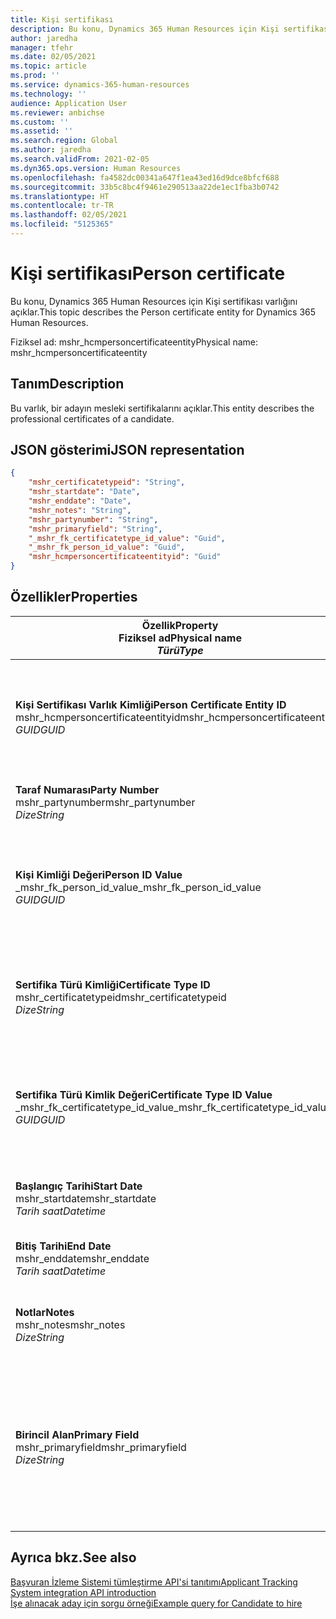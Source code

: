 ```yaml
---
title: Kişi sertifikası
description: Bu konu, Dynamics 365 Human Resources için Kişi sertifikası varlığını açıklar.
author: jaredha
manager: tfehr
ms.date: 02/05/2021
ms.topic: article
ms.prod: ''
ms.service: dynamics-365-human-resources
ms.technology: ''
audience: Application User
ms.reviewer: anbichse
ms.custom: ''
ms.assetid: ''
ms.search.region: Global
ms.author: jaredha
ms.search.validFrom: 2021-02-05
ms.dyn365.ops.version: Human Resources
ms.openlocfilehash: fa4582dc00341a647f1ea43ed16d9dce8bfcf688
ms.sourcegitcommit: 33b5c8bc4f9461e290513aa22de1ec1fba3b0742
ms.translationtype: HT
ms.contentlocale: tr-TR
ms.lasthandoff: 02/05/2021
ms.locfileid: "5125365"
---
```

# <a name="person-certificate"></a><span data-ttu-id="1bce6-103">Kişi sertifikası</span><span class="sxs-lookup"><span data-stu-id="1bce6-103">Person certificate</span></span>

<span data-ttu-id="1bce6-104">Bu konu, Dynamics 365 Human Resources için Kişi sertifikası varlığını açıklar.</span><span class="sxs-lookup"><span data-stu-id="1bce6-104">This topic describes the Person certificate entity for Dynamics 365 Human Resources.</span></span>

<span data-ttu-id="1bce6-105">Fiziksel ad: mshr_hcmpersoncertificateentity</span><span class="sxs-lookup"><span data-stu-id="1bce6-105">Physical name: mshr_hcmpersoncertificateentity</span></span>

## <a name="description"></a><span data-ttu-id="1bce6-106">Tanım</span><span class="sxs-lookup"><span data-stu-id="1bce6-106">Description</span></span>

<span data-ttu-id="1bce6-107">Bu varlık, bir adayın mesleki sertifikalarını açıklar.</span><span class="sxs-lookup"><span data-stu-id="1bce6-107">This entity describes the professional certificates of a candidate.</span></span>

## <a name="json-representation"></a><span data-ttu-id="1bce6-108">JSON gösterimi</span><span class="sxs-lookup"><span data-stu-id="1bce6-108">JSON representation</span></span>

```json
{
    "mshr_certificatetypeid": "String",
    "mshr_startdate": "Date",
    "mshr_enddate": "Date",
    "mshr_notes": "String",
    "mshr_partynumber": "String",
    "mshr_primaryfield": "String",
    "_mshr_fk_certificatetype_id_value": "Guid",
    "_mshr_fk_person_id_value": "Guid",
    "mshr_hcmpersoncertificateentityid": "Guid"
}
```

## <a name="properties"></a><span data-ttu-id="1bce6-109">Özellikler</span><span class="sxs-lookup"><span data-stu-id="1bce6-109">Properties</span></span>

| <span data-ttu-id="1bce6-110">Özellik</span><span class="sxs-lookup"><span data-stu-id="1bce6-110">Property</span></span><br><span data-ttu-id="1bce6-111">**Fiziksel ad**</span><span class="sxs-lookup"><span data-stu-id="1bce6-111">**Physical name**</span></span><br><span data-ttu-id="1bce6-112">**_Türü_**</span><span class="sxs-lookup"><span data-stu-id="1bce6-112">**_Type_**</span></span> | <span data-ttu-id="1bce6-113">Kullan</span><span class="sxs-lookup"><span data-stu-id="1bce6-113">Use</span></span> | <span data-ttu-id="1bce6-114">Tanım</span><span class="sxs-lookup"><span data-stu-id="1bce6-114">Description</span></span> |
| --- | --- | --- |
| <span data-ttu-id="1bce6-115">**Kişi Sertifikası Varlık Kimliği**</span><span class="sxs-lookup"><span data-stu-id="1bce6-115">**Person Certificate Entity ID**</span></span><br><span data-ttu-id="1bce6-116">mshr_hcmpersoncertificateentityid</span><span class="sxs-lookup"><span data-stu-id="1bce6-116">mshr_hcmpersoncertificateentityid</span></span><br><span data-ttu-id="1bce6-117">*GUID*</span><span class="sxs-lookup"><span data-stu-id="1bce6-117">*GUID*</span></span> | <span data-ttu-id="1bce6-118">Salt okunur</span><span class="sxs-lookup"><span data-stu-id="1bce6-118">Read-only</span></span><br><span data-ttu-id="1bce6-119">Gerekli</span><span class="sxs-lookup"><span data-stu-id="1bce6-119">Required</span></span> | <span data-ttu-id="1bce6-120">Kişi sertifikası varlık kaydı için sistem tarafından oluşturulan benzersiz tanımlayıcı.</span><span class="sxs-lookup"><span data-stu-id="1bce6-120">System-generated unique identifier for the person certificate entity record.</span></span> |
| <span data-ttu-id="1bce6-121">**Taraf Numarası**</span><span class="sxs-lookup"><span data-stu-id="1bce6-121">**Party Number**</span></span><br><span data-ttu-id="1bce6-122">mshr_partynumber</span><span class="sxs-lookup"><span data-stu-id="1bce6-122">mshr_partynumber</span></span><br><span data-ttu-id="1bce6-123">*Dize*</span><span class="sxs-lookup"><span data-stu-id="1bce6-123">*String*</span></span> | <span data-ttu-id="1bce6-124">Okuma/yazma</span><span class="sxs-lookup"><span data-stu-id="1bce6-124">Read/write</span></span><br><span data-ttu-id="1bce6-125">Gerekli</span><span class="sxs-lookup"><span data-stu-id="1bce6-125">Required</span></span> | <span data-ttu-id="1bce6-126">Adayın taraf (kişi) kimliği.</span><span class="sxs-lookup"><span data-stu-id="1bce6-126">The party (person) ID of the candidate.</span></span> |
| <span data-ttu-id="1bce6-127">**Kişi Kimliği Değeri**</span><span class="sxs-lookup"><span data-stu-id="1bce6-127">**Person ID Value**</span></span><br><span data-ttu-id="1bce6-128">_mshr_fk_person_id_value</span><span class="sxs-lookup"><span data-stu-id="1bce6-128">_mshr_fk_person_id_value</span></span><br><span data-ttu-id="1bce6-129">*GUID*</span><span class="sxs-lookup"><span data-stu-id="1bce6-129">*GUID*</span></span> | <span data-ttu-id="1bce6-130">Salt okunur</span><span class="sxs-lookup"><span data-stu-id="1bce6-130">Read-only</span></span><br><span data-ttu-id="1bce6-131">Gerekli</span><span class="sxs-lookup"><span data-stu-id="1bce6-131">Required</span></span><br><span data-ttu-id="1bce6-132">Yabancı anahtar: mshr_dirpersonentity içindeki mshr_dirpersonentityid</span><span class="sxs-lookup"><span data-stu-id="1bce6-132">Foreign key: mshr_dirpersonentityid of mshr_dirpersonentity</span></span> | <span data-ttu-id="1bce6-133">Taraf (kişi) varlık kaydının sistem tarafından oluşturulan tanımlayıcısı.</span><span class="sxs-lookup"><span data-stu-id="1bce6-133">The system-generated identifier of the party (person) entity record.</span></span> |
| <span data-ttu-id="1bce6-134">**Sertifika Türü Kimliği**</span><span class="sxs-lookup"><span data-stu-id="1bce6-134">**Certificate Type ID**</span></span><br><span data-ttu-id="1bce6-135">mshr_certificatetypeid</span><span class="sxs-lookup"><span data-stu-id="1bce6-135">mshr_certificatetypeid</span></span><br><span data-ttu-id="1bce6-136">*Dize*</span><span class="sxs-lookup"><span data-stu-id="1bce6-136">*String*</span></span> | <span data-ttu-id="1bce6-137">Okuma/yazma</span><span class="sxs-lookup"><span data-stu-id="1bce6-137">Read/write</span></span><br><span data-ttu-id="1bce6-138">Gerekli</span><span class="sxs-lookup"><span data-stu-id="1bce6-138">Required</span></span> |  <span data-ttu-id="1bce6-139">Human Resources'da tanımlanan sertifika türünün tanımlayıcısı.</span><span class="sxs-lookup"><span data-stu-id="1bce6-139">The identifier of the certificate type defined in Human Resources.</span></span> |
| <span data-ttu-id="1bce6-140">**Sertifika Türü Kimlik Değeri**</span><span class="sxs-lookup"><span data-stu-id="1bce6-140">**Certificate Type ID Value**</span></span><br><span data-ttu-id="1bce6-141">_mshr_fk_certificatetype_id_value</span><span class="sxs-lookup"><span data-stu-id="1bce6-141">_mshr_fk_certificatetype_id_value</span></span><br><span data-ttu-id="1bce6-142">*GUID*</span><span class="sxs-lookup"><span data-stu-id="1bce6-142">*GUID*</span></span> | <span data-ttu-id="1bce6-143">Salt okunur</span><span class="sxs-lookup"><span data-stu-id="1bce6-143">Read-only</span></span><br><span data-ttu-id="1bce6-144">Gerekli</span><span class="sxs-lookup"><span data-stu-id="1bce6-144">Required</span></span><br><span data-ttu-id="1bce6-145">Yabancı anahtar: mshr_hcmcertificatetypeentity içindeki mshr_hcmcertificatetypeentityid</span><span class="sxs-lookup"><span data-stu-id="1bce6-145">Foreign key: mshr_hcmcertificatetypeentityid of mshr_hcmcertificatetypeentity</span></span> | <span data-ttu-id="1bce6-146">İlişkili varlıktaki sertifika türünün sistem tarafından oluşturulan benzersiz tanımlayıcısı.</span><span class="sxs-lookup"><span data-stu-id="1bce6-146">System-generated unique identifier of the certificate type in the associated entity.</span></span> |
| <span data-ttu-id="1bce6-147">**Başlangıç Tarihi**</span><span class="sxs-lookup"><span data-stu-id="1bce6-147">**Start Date**</span></span><br><span data-ttu-id="1bce6-148">mshr_startdate</span><span class="sxs-lookup"><span data-stu-id="1bce6-148">mshr_startdate</span></span><br><span data-ttu-id="1bce6-149">*Tarih saat*</span><span class="sxs-lookup"><span data-stu-id="1bce6-149">*Datetime*</span></span> | <span data-ttu-id="1bce6-150">Okuma/yazma</span><span class="sxs-lookup"><span data-stu-id="1bce6-150">Read/write</span></span><br><span data-ttu-id="1bce6-151">Gerekli</span><span class="sxs-lookup"><span data-stu-id="1bce6-151">Required</span></span> | <span data-ttu-id="1bce6-152">Sertifikanın oluşturulduğu tarih.</span><span class="sxs-lookup"><span data-stu-id="1bce6-152">The date at which the certificate was issued.</span></span> |
| <span data-ttu-id="1bce6-153">**Bitiş Tarihi**</span><span class="sxs-lookup"><span data-stu-id="1bce6-153">**End Date**</span></span><br><span data-ttu-id="1bce6-154">mshr_enddate</span><span class="sxs-lookup"><span data-stu-id="1bce6-154">mshr_enddate</span></span><br><span data-ttu-id="1bce6-155">*Tarih saat*</span><span class="sxs-lookup"><span data-stu-id="1bce6-155">*Datetime*</span></span> | <span data-ttu-id="1bce6-156">Okuma/yazma</span><span class="sxs-lookup"><span data-stu-id="1bce6-156">Read/write</span></span><br><span data-ttu-id="1bce6-157">İsteğe bağlı</span><span class="sxs-lookup"><span data-stu-id="1bce6-157">Optional</span></span> | <span data-ttu-id="1bce6-158">Sertifikanın süresinin dolacağı tarih.</span><span class="sxs-lookup"><span data-stu-id="1bce6-158">The date at which the certificate will expire.</span></span> |
| <span data-ttu-id="1bce6-159">**Notlar**</span><span class="sxs-lookup"><span data-stu-id="1bce6-159">**Notes**</span></span><br><span data-ttu-id="1bce6-160">mshr_notes</span><span class="sxs-lookup"><span data-stu-id="1bce6-160">mshr_notes</span></span><br><span data-ttu-id="1bce6-161">*Dize*</span><span class="sxs-lookup"><span data-stu-id="1bce6-161">*String*</span></span> | <span data-ttu-id="1bce6-162">Okuma/yazma</span><span class="sxs-lookup"><span data-stu-id="1bce6-162">Read/write</span></span><br><span data-ttu-id="1bce6-163">İsteğe bağlı</span><span class="sxs-lookup"><span data-stu-id="1bce6-163">Optional</span></span> | <span data-ttu-id="1bce6-164">Yöneticileri ve işe alanları işe alımda kullanılacak notlar.</span><span class="sxs-lookup"><span data-stu-id="1bce6-164">Notes for use by hiring managers and recruiters.</span></span> |
| <span data-ttu-id="1bce6-165">**Birincil Alan**</span><span class="sxs-lookup"><span data-stu-id="1bce6-165">**Primary Field**</span></span><br><span data-ttu-id="1bce6-166">mshr_primaryfield</span><span class="sxs-lookup"><span data-stu-id="1bce6-166">mshr_primaryfield</span></span><br><span data-ttu-id="1bce6-167">*Dize*</span><span class="sxs-lookup"><span data-stu-id="1bce6-167">*String*</span></span> | <span data-ttu-id="1bce6-168">Salt okunur</span><span class="sxs-lookup"><span data-stu-id="1bce6-168">Read-only</span></span><br><span data-ttu-id="1bce6-169">Gerekli</span><span class="sxs-lookup"><span data-stu-id="1bce6-169">Required</span></span> |  <span data-ttu-id="1bce6-170">Varlık kaydının tanımlayıcısı olarak kullanılacak alan.</span><span class="sxs-lookup"><span data-stu-id="1bce6-170">Field to be used as an identifier of the entity record.</span></span> <span data-ttu-id="1bce6-171">Taraf numarası, sertifika türü kimliği ve başlangıç tarihi birleşimi.</span><span class="sxs-lookup"><span data-stu-id="1bce6-171">Combination of party number, certificate type ID, and start date.</span></span> |

## <a name="see-also"></a><span data-ttu-id="1bce6-172">Ayrıca bkz.</span><span class="sxs-lookup"><span data-stu-id="1bce6-172">See also</span></span>

[<span data-ttu-id="1bce6-173">Başvuran İzleme Sistemi tümleştirme API'si tanıtımı</span><span class="sxs-lookup"><span data-stu-id="1bce6-173">Applicant Tracking System integration API introduction</span></span>](hr-admin-integration-ats-api-introduction.md)<br>
[<span data-ttu-id="1bce6-174">İşe alınacak aday için sorgu örneği</span><span class="sxs-lookup"><span data-stu-id="1bce6-174">Example query for Candidate to hire</span></span>](hr-admin-integration-ats-api-candidate-to-hire-example-query.md)


